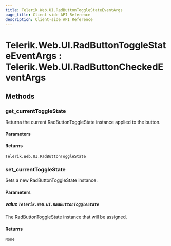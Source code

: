 ```yaml
---
title: Telerik.Web.UI.RadButtonToggleStateEventArgs
page_title: Client-side API Reference
description: Client-side API Reference
---
```


# Telerik.Web.UI.RadButtonToggleStateEventArgs : Telerik.Web.UI.RadButtonCheckedEventArgs 

## Methods

###  get_currentToggleState

Returns the current RadButtonToggleState instance applied to the button.

#### Parameters

#### Returns

`Telerik.Web.UI.RadButtonToggleState` 

###  set_currentToggleState

Sets a new RadButtonToggleState instance.

#### Parameters

##### value `Telerik.Web.UI.RadButtonToggleState`

The RadButtonToggleState instance that will be assigned.

#### Returns

`None`